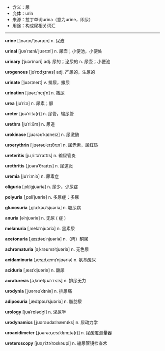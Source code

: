 - <span class="definition">含义：尿</span>
- <span class="definition">变体：urin</span>
- <span class="definition">来源：拉丁单词urina（意为urine，即尿）</span>
- <span class="definition">用途：构成尿相关词汇</span>


---


<span class="vocabulary">**urine**</span> [ˈjʊərɪn/ˈjʊəraɪn] n. 尿液

<span class="vocabulary">**urinal**</span> [jʊəˈraɪnl/ˈjʊərɪnl] n. 尿壶；小便池，小便处

<span class="vocabulary">**urinary**</span> [ˈjʊərɪnəri] adj. 尿的；泌尿的 n. 尿壶；小便池

<span class="vocabulary">**urogenous**</span> [jʊˈrɒdʒɪnəs] adj. 产尿的，生尿的

<span class="vocabulary">**urinate**</span> [ˈjʊərɪneɪt] v. 排尿，撒尿

<span class="vocabulary">**urination**</span> [ˌjʊərɪˈneɪʃn] n. 撒尿

<span class="vocabulary">**urea**</span> [jʊˈriːə] n. 尿素；脲

<span class="vocabulary">**ureter**</span> [jʊəˈriːtə(r)] n. 尿管，输尿管

<span class="vocabulary">**urethra**</span> [jʊˈriːθrə] n. 尿道

<span class="vocabulary">**urokinase**</span> [ˌjʊərəʊˈkaɪneɪz] n. 尿激酶

<span class="vocabulary">**uroerythrin**</span> [ˌjʊərəʊˈerɪθrɪn] n. 尿赤素，尿红质

<span class="vocabulary">**ureteritis**</span> [jʊˌriːtəˈraɪtɪs] n. 输尿管炎

<span class="vocabulary">**urethritis**</span> [ˌjʊərəˈθraɪtɪs] n. 尿道炎

<span class="vocabulary">**uremia**</span> [jʊˈriːmiə] n. 尿毒症

<span class="vocabulary">**oliguria**</span> [ˌɒlɪˈɡjʊəriə] n. 尿少，少尿症

<span class="vocabulary">**polyuria**</span> [ˌpɒliˈjʊəriə] n. 多尿症；多尿

<span class="vocabulary">**glucosuria**</span> [ˌɡluːkəʊˈsjʊəriə] n. 糖尿病

<span class="vocabulary">**anuria**</span> [əˈnjʊəriə] n. 无尿 ( 症 )

<span class="vocabulary">**melanuria**</span> [ˌmeləˈnjʊəriə] n. 黑素尿

<span class="vocabulary">**acetonuria**</span> [ˌæsɪtəʊˈnjʊəriə] n.（丙）酮尿

<span class="vocabulary">**achromaturia**</span> [əˌkrəʊməˈtjʊəriə] n. 无色尿

<span class="vocabulary">**acidaminuria**</span> [ˌæsɪdˌæmɪˈnjʊəriə] n. 氨基酸尿

<span class="vocabulary">**aciduria**</span> [ˌæsɪˈdjʊəriə] n. 酸尿

<span class="vocabulary">**acraturesis**</span> [əˌkrætjʊəˈriːsɪs] n. 排尿无力

<span class="vocabulary">**urodynia**</span> [ˌjʊərəʊˈdɪniə] n. 排尿痛

<span class="vocabulary">**adiposuria**</span> [ˌædɪpəʊˈsjʊəriə] n. 脂肪尿

<span class="vocabulary">**urology**</span> [jʊəˈrɒlədʒi] n. 泌尿学

<span class="vocabulary">**urodynamics**</span> [ˌjʊərəʊdaɪˈnæmɪks] n. 尿动力学

<span class="vocabulary">**uroacidimeter**</span> [ˌjʊərəʊˌæsɪˈdɪmɪtə(r)] n. 尿酸度测量器

<span class="vocabulary">**ureteroscopy**</span> [jʊəˌriːtəˈrɒskəʊpi] n. 输尿管镜检查术
